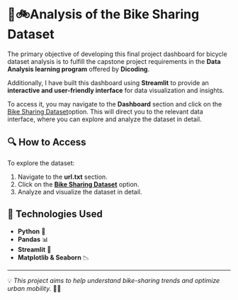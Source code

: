 # 🔗🚲Analysis of the Bike Sharing Dataset

The primary objective of developing this final project dashboard for bicycle dataset analysis is to fulfill the capstone project requirements in the **Data Analysis learning program** offered by **Dicoding**. 

Additionally, I have built this dashboard using **Streamlit** to provide an **interactive and user-friendly interface** for data visualization and insights. 

To access it, you may navigate to the **Dashboard** section and click on the [Bike Sharing Dataset](https://sharing-dataset-wawa.streamlit.app/)option. This will direct you to the relevant data interface, where you can explore and analyze the dataset in detail.


## 🔍 How to Access
To explore the dataset:
1. Navigate to the **url.txt** section.
2. Click on the **[Bike Sharing Dataset](https://sharing-dataset-wawa.streamlit.app/)** option.
3. Analyze and visualize the dataset in detail.

## 🔧 Technologies Used
- **Python** 🐍
- **Pandas** 📊
- **Streamlit** 🎨
- **Matplotlib & Seaborn** 📉

---

💡 *This project aims to help understand bike-sharing trends and optimize urban mobility.* 🚴‍♂️
